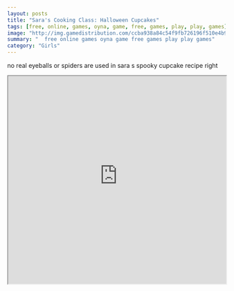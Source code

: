 ```yaml
---
layout: posts
title: "Sara's Cooking Class: Halloween Cupcakes"
tags: [free, online, games, oyna, game, free, games, play, play, games]
image: "http://img.gamedistribution.com/ccba938a84c54f9fb726196f510e4b9f.jpg"
summary: "  free online games oyna game free games play play games"
category: "Girls"
---
```


no real eyeballs or spiders are used in sara s spooky cupcake recipe right

<iframe width="100%" height="480px;" src="http://flash.gamedistribution.com?game=ccba938a84c54f9fb726196f510e4b9f"></iframe>